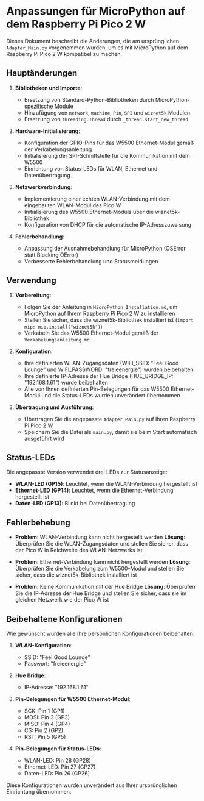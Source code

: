 # Anpassungen für MicroPython auf dem Raspberry Pi Pico 2 W

Dieses Dokument beschreibt die Änderungen, die am ursprünglichen `Adapter_Main.py` vorgenommen wurden, um es mit MicroPython auf dem Raspberry Pi Pico 2 W kompatibel zu machen.

## Hauptänderungen

1. **Bibliotheken und Importe**:
   - Ersetzung von Standard-Python-Bibliotheken durch MicroPython-spezifische Module
   - Hinzufügung von `network`, `machine`, `Pin`, `SPI` und `wiznet5k` Modulen
   - Ersetzung von `threading.Thread` durch `_thread.start_new_thread`

2. **Hardware-Initialisierung**:
   - Konfiguration der GPIO-Pins für das W5500 Ethernet-Modul gemäß der Verkabelungsanleitung
   - Initialisierung der SPI-Schnittstelle für die Kommunikation mit dem W5500
   - Einrichtung von Status-LEDs für WLAN, Ethernet und Datenübertragung

3. **Netzwerkverbindung**:
   - Implementierung einer echten WLAN-Verbindung mit dem eingebauten WLAN-Modul des Pico W
   - Initialisierung des W5500 Ethernet-Moduls über die wiznet5k-Bibliothek
   - Konfiguration von DHCP für die automatische IP-Adresszuweisung

4. **Fehlerbehandlung**:
   - Anpassung der Ausnahmebehandlung für MicroPython (OSError statt BlockingIOError)
   - Verbesserte Fehlerbehandlung und Statusmeldungen

## Verwendung

1. **Vorbereitung**:
   - Folgen Sie der Anleitung in `MicroPython_Installation.md`, um MicroPython auf Ihrem Raspberry Pi Pico 2 W zu installieren
   - Stellen Sie sicher, dass die wiznet5k-Bibliothek installiert ist (`import mip; mip.install("wiznet5k")`)
   - Verkabeln Sie das W5500 Ethernet-Modul gemäß der `Verkabelungsanleitung.md`

2. **Konfiguration**:
   - Ihre definierten WLAN-Zugangsdaten (WIFI_SSID: "Feel Good Lounge" und WIFI_PASSWORD: "freieenergie") wurden beibehalten
   - Ihre definierte IP-Adresse der Hue Bridge (HUE_BRIDGE_IP: "192.168.1.61") wurde beibehalten
   - Alle von Ihnen definierten Pin-Belegungen für das W5500 Ethernet-Modul und die Status-LEDs wurden unverändert übernommen

3. **Übertragung und Ausführung**:
   - Übertragen Sie die angepasste `Adapter_Main.py` auf Ihren Raspberry Pi Pico 2 W
   - Speichern Sie die Datei als `main.py`, damit sie beim Start automatisch ausgeführt wird

## Status-LEDs

Die angepasste Version verwendet drei LEDs zur Statusanzeige:

- **WLAN-LED (GP15)**: Leuchtet, wenn die WLAN-Verbindung hergestellt ist
- **Ethernet-LED (GP14)**: Leuchtet, wenn die Ethernet-Verbindung hergestellt ist
- **Daten-LED (GP13)**: Blinkt bei Datenübertragung

## Fehlerbehebung

- **Problem**: WLAN-Verbindung kann nicht hergestellt werden
  **Lösung**: Überprüfen Sie die WLAN-Zugangsdaten und stellen Sie sicher, dass der Pico W in Reichweite des WLAN-Netzwerks ist

- **Problem**: Ethernet-Verbindung kann nicht hergestellt werden
  **Lösung**: Überprüfen Sie die Verkabelung zum W5500-Modul und stellen Sie sicher, dass die wiznet5k-Bibliothek installiert ist

- **Problem**: Keine Kommunikation mit der Hue Bridge
  **Lösung**: Überprüfen Sie die IP-Adresse der Hue Bridge und stellen Sie sicher, dass sie im gleichen Netzwerk wie der Pico W ist

## Beibehaltene Konfigurationen

Wie gewünscht wurden alle Ihre persönlichen Konfigurationen beibehalten:

1. **WLAN-Konfiguration**:
   - SSID: "Feel Good Lounge"
   - Passwort: "freieenergie"

2. **Hue Bridge**:
   - IP-Adresse: "192.168.1.61"

3. **Pin-Belegungen für W5500 Ethernet-Modul**:
   - SCK: Pin 1 (GP1)
   - MOSI: Pin 3 (GP3)
   - MISO: Pin 4 (GP4)
   - CS: Pin 2 (GP2)
   - RST: Pin 5 (GP5)

4. **Pin-Belegungen für Status-LEDs**:
   - WLAN-LED: Pin 28 (GP28)
   - Ethernet-LED: Pin 27 (GP27)
   - Daten-LED: Pin 26 (GP26)

Diese Konfigurationen wurden unverändert aus Ihrer ursprünglichen Einrichtung übernommen.
